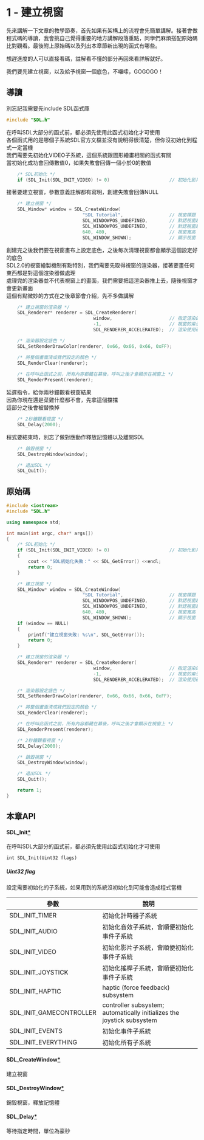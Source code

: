 # 1 - 建立視窗
先來講解一下文章的教學節奏，首先如果有架構上的流程會先簡單講解。接著會做程式碼的導讀，我會挑自己覺得重要的地方講解段落重點，同學們麻煩搭配原始碼比對觀看。最後附上原始碼以及列出本章節新出現的函式有哪些。   

想趕進度的人可以直接看碼，註解看不懂的部分再回來看詳解就好。  

我們要先建立視窗，以及給予視窗一個底色，不囉嗦，GOGOGO！


## 導讀
別忘記我需要先include SDL函式庫
```C++
#include "SDL.h"
```

在呼叫SDL大部分的函式前，都必須先使用此函式初始化才可使用  
各個函式用的是哪個子系統SDL官方文檔並沒有說明得很清楚，但你沒初始化到程式一定當機  
我們需要先初始化VIDEO子系統，這個系統跟圖形繪畫相關的函式有關  
當初始化成功會回傳數值0，如果失敗會回傳一個小於0的數值  
```C++
    /* SDL初始化 */
    if (SDL_Init(SDL_INIT_VIDEO) != 0)                      // 初始化影片子系統
```

接著要建立視窗，參數意義註解都有寫明，創建失敗會回傳NULL  
```C++
    /* 建立視窗 */
    SDL_Window* window = SDL_CreateWindow(
                            "SDL Tutorial",                 // 視窗標題
                            SDL_WINDOWPOS_UNDEFINED,        // 默認視窗起始X位置
                            SDL_WINDOWPOS_UNDEFINED,        // 默認視窗起始Y位置
                            640, 480,                       // 視窗寬高
                            SDL_WINDOW_SHOWN);              // 顯示視窗
```

創建完之後我們要在視窗畫布上設定底色，之後每次清理視窗都會顯示這個設定好的底色  
SDL2.0的視窗繪製機制有點特別，我們需要先取得視窗的渲染器，接著要畫任何東西都是對這個渲染器做處理  
處理完的渲染器並不代表視窗上的畫面，我們需要把這渲染器推上去，隨後視窗才會更新畫面  
這個有點微妙的方式在之後章節會介紹，先不多做講解
```C++
    /* 建立視窗的渲染器 */
    SDL_Renderer* renderer = SDL_CreateRenderer(
                                window,                     // 指定渲染的視窗
                                -1,                         // 視窗的索引號，一般設定-1
                                SDL_RENDERER_ACCELERATED);  // 渲染使用硬體加速

    /* 渲染器設定底色 */
    SDL_SetRenderDrawColor(renderer, 0x66, 0x66, 0x66, 0xFF);

    /* 將整個畫面清成我們設定的顏色 */
    SDL_RenderClear(renderer);
    
    /* 在呼叫此函式之前，所有內容都藏在幕後，呼叫之後才會顯示在視窗上 */
    SDL_RenderPresent(renderer);
```

延遲指令，給你兩秒鐘觀看視窗結果  
因為你現在還是菜雞什麼都不會，先拿這個擋擋  
這部分之後會被替換掉
```C++
    /* 2秒鐘觀看視窗 */
    SDL_Delay(2000);
```

程式要結束時，別忘了做對應動作釋放記憶體以及離開SDL
```C++
    /* 銷毀視窗 */
    SDL_DestroyWindow(window);

    /* 退出SDL */
    SDL_Quit();
```

## 原始碼
```C++
#include <iostream>
#include "SDL.h"

using namespace std;

int main(int argc, char* args[])
{
    /* SDL初始化 */
    if (SDL_Init(SDL_INIT_VIDEO) != 0)                      // 初始化影片子系統
    {
        cout << "SDL初始化失敗：" << SDL_GetError() <<endl;
        return 0;
    }

    /* 建立視窗 */
    SDL_Window* window = SDL_CreateWindow(
                            "SDL Tutorial",                 // 視窗標題
                            SDL_WINDOWPOS_UNDEFINED,        // 默認視窗起始X位置
                            SDL_WINDOWPOS_UNDEFINED,        // 默認視窗起始Y位置
                            640, 480,                       // 視窗寬高
                            SDL_WINDOW_SHOWN);              // 顯示視窗
    if (window == NULL)
    {
        printf("建立視窗失敗: %s\n", SDL_GetError());
        return 0;
    }

    /* 建立視窗的渲染器 */
    SDL_Renderer* renderer = SDL_CreateRenderer(
                                window,                     // 指定渲染的視窗
                                -1,                         // 視窗的索引號，一般設定-1
                                SDL_RENDERER_ACCELERATED);  // 渲染使用硬體加速

    /* 渲染器設定底色 */
    SDL_SetRenderDrawColor(renderer, 0x66, 0x66, 0x66, 0xFF);

    /* 將整個畫面清成我們設定的顏色 */
    SDL_RenderClear(renderer);

    /* 在呼叫此函式之前，所有內容都藏在幕後，呼叫之後才會顯示在視窗上 */
    SDL_RenderPresent(renderer);

    /* 2秒鐘觀看視窗 */
    SDL_Delay(2000);

    /* 銷毀視窗 */
    SDL_DestroyWindow(window);

    /* 退出SDL */
    SDL_Quit();

    return 1;
}
```

## 本章API
#### SDL_Init[\*](https://wiki.libsdl.org/SDL_Init)
在呼叫SDL大部分的函式前，都必須先使用此函式初始化才可使用
```
int SDL_Init(Uint32 flags)
```
##### Uint32 flag
設定需要初始化的子系統，如果用到的系統沒初始化到可能會造成程式當機

|  參數   | 說明  |
|  ----  | ----  |
| SDL_INIT_TIMER | 初始化計時器子系統 |
| SDL_INIT_AUDIO | 初始化音效子系統，會順便初始化事件子系統 |
| SDL_INIT_VIDEO | 初始化影片子系統，會順便初始化事件子系統 |
| SDL_INIT_JOYSTICK | 初始化搖桿子系統，會順便初始化事件子系統 |
| SDL_INIT_HAPTIC | haptic (force feedback) subsystem |
| SDL_INIT_GAMECONTROLLER | controller subsystem; automatically initializes the joystick subsystem |
| SDL_INIT_EVENTS | 初始化事件子系統 |
| SDL_INIT_EVERYTHING | 初始化所有子系統 |

#### SDL_CreateWindow[\*](https://wiki.libsdl.org/SDL_CreateWindow)
建立視窗
#### SDL_DestroyWindow[\*](https://wiki.libsdl.org/SDL_DestroyWindow)
銷毀視窗，釋放記憶體
#### SDL_Delay[\*](https://wiki.libsdl.org/SDL_Delay)
等待指定時間，單位為豪秒
